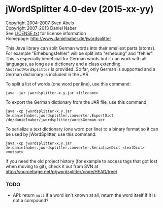 jWordSplitter 4.0-dev (2015-xx-yy)
==================================

Copyright 2004-2007 Sven Abels  
Copyright 2007-2013 Daniel Naber  
See [LICENSE.txt](https://github.com/danielnaber/jwordsplitter/blob/master/LICENSE.txt) for license information    
Homepage: http://www.danielnaber.de/jwordsplitter

This Java library can split German words into their smallest parts (atoms).
For example "Erhebungsfehler" will be split into "erhebung" and "fehler".
This is especially beneficial for German words but it can work with
all languages, as long as a dictionary and a class extending `AbstractWordSplitter`
is provided. So far, only German is supported and a German dictionary is included
in the JAR.

To split a list of words (one word per line), use this command:

    java -jar jwordsplitter-x.y.jar <filename>

To export the German dictionary from the JAR file, use this command:

    java -cp jwordsplitter-x.y.jar de.danielnaber.jwordsplitter.converter.ExportDict /de/danielnaber/jwordsplitter/wordsGerman.ser

To serialize a text dictionary (one word per line) to a binary format
so it can be used by jWordSplitter, use this command:

    java -cp jwordsplitter-x.y.jar de.danielnaber.jwordsplitter.converter.SerializeDict <textDict> <output>

If you need the old project history (for example to access tags that got lost when
moving to git), check it out from SVN at http://sourceforge.net/p/jwordsplitter/code/HEAD/tree/

### TODO

* API: return `null` if a word isn't known at all, return the word itself
  if it is not a compound?
